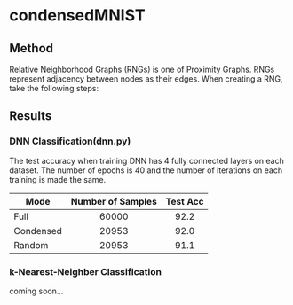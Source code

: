 # condensedMNIST

## Method
Relative Neighborhood Graphs (RNGs) is one of Proximity Graphs. RNGs represent adjacency between nodes as their edges. 
When creating a RNG, take the following steps:


## Results
### DNN Classification(dnn.py)
The test accuracy when training DNN has 4 fully connected layers on each dataset. The number of epochs is 40 and the number of iterations on each training is made the same.

| Mode          | Number of Samples |   Test Acc   |
|---------------|:-----------------:|:------------:|
| Full          |       60000       |     92.2     |
| Condensed     |       20953       |     92.0     |
| Random        |       20953       |     91.1     |

### k-Nearest-Neighber Classification
coming soon...
